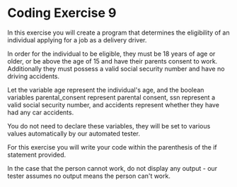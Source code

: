 # Coding Exercise 9

In this exercise you will create a program that determines the eligibility of an individual applying for a job as a delivery driver.

In order for the individual to be eligible, they must be 18 years of age or older, or be above the age of 15 and have their parents consent to work. Additionally they must possess a valid social security number and have no driving accidents.

Let the variable age represent the individual's age, and the boolean variables parental_consent represent parental consent, ssn represent a valid social security number, and accidents represent whether they have had any car accidents.

You do not need to declare these variables, they will be set to various values automatically by our automated tester.

For this exercise you will write your code within the parenthesis of the if statement provided.

In the case that the person cannot work, do not display any output - our tester assumes no output means the person can't work. 